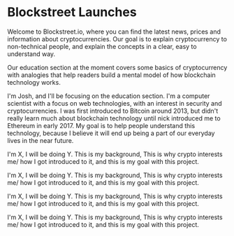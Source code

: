 # Blockstreet Launches
Welcome to Blockstreet.io, where you can find the latest news, prices and information about cryptocurrencies. Our goal is to explain cryptocurrency to non-technical people, and explain the concepts in a clear, easy to understand way.

Our education section at the moment covers some basics of cryptocurrency with analogies that help readers build a mental model of how blockchain technology works.

I'm Josh, and I'll be focusing on the education section. I'm a computer scientist with a focus on web technologies, with an interest in security and cryptocurrencies.  I was first introduced to Bitcoin around 2013, but didn't really learn much about blockchain technology until nick introduced me to Ethereum in early 2017.  My goal is to help people understand this technology, because I believe it will end up being a part of our everyday lives in the near future.

I'm X, I will be doing Y.  This is my background, This is why crypto interests me/ how I got introduced to it, and this is my goal with this project.

I'm X, I will be doing Y.  This is my background, This is why crypto interests me/ how I got introduced to it, and this is my goal with this project.

I'm X, I will be doing Y.  This is my background, This is why crypto interests me/ how I got introduced to it, and this is my goal with this project.

I'm X, I will be doing Y.  This is my background, This is why crypto interests me/ how I got introduced to it, and this is my goal with this project.
